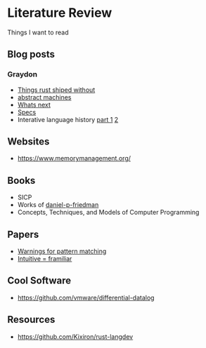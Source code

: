# Literature Review

Things I want to read

## Blog posts

### Graydon
- [Things rust shiped without](https://graydon2.dreamwidth.org/218040.html)
- [abstract machines](https://graydon2.dreamwidth.org/264181.html)
- [Whats next](https://graydon2.dreamwidth.org/253769.html)
- [Specs](https://graydon2.dreamwidth.org/1839.html)
- Interative language history [part 1](https://graydon2.dreamwidth.org/3186.html) [2](https://graydon2.dreamwidth.org/189377.html)


## Websites

- <https://www.memorymanagement.org/>

## Books

- SICP
- Works of [daniel-p-friedman](https://mitpress.mit.edu/contributors/daniel-p-friedman)
- Concepts, Techniques, and Models of Computer Programming

## Papers

- [Warnings for pattern matching](http://moscova.inria.fr/~maranget/papers/warn/warn.pdf)
- [Intuitive = framiliar](https://www.asktog.com/papers/raskinintuit.html)

## Cool Software

- <https://github.com/vmware/differential-datalog>

## Resources

- <https://github.com/Kixiron/rust-langdev>
